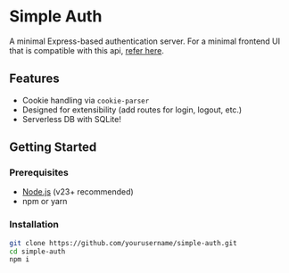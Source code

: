 # Simple Auth

A minimal Express-based authentication server. For a minimal frontend UI that is compatible with this api, [refer here](https://github.com/VitBenton88/login-ui).

## Features

- Cookie handling via `cookie-parser`
- Designed for extensibility (add routes for login, logout, etc.)
- Serverless DB with SQLite!

## Getting Started

### Prerequisites

- [Node.js](https://nodejs.org/) (v23+ recommended)
- npm or yarn

### Installation

```bash
git clone https://github.com/yourusername/simple-auth.git
cd simple-auth
npm i
